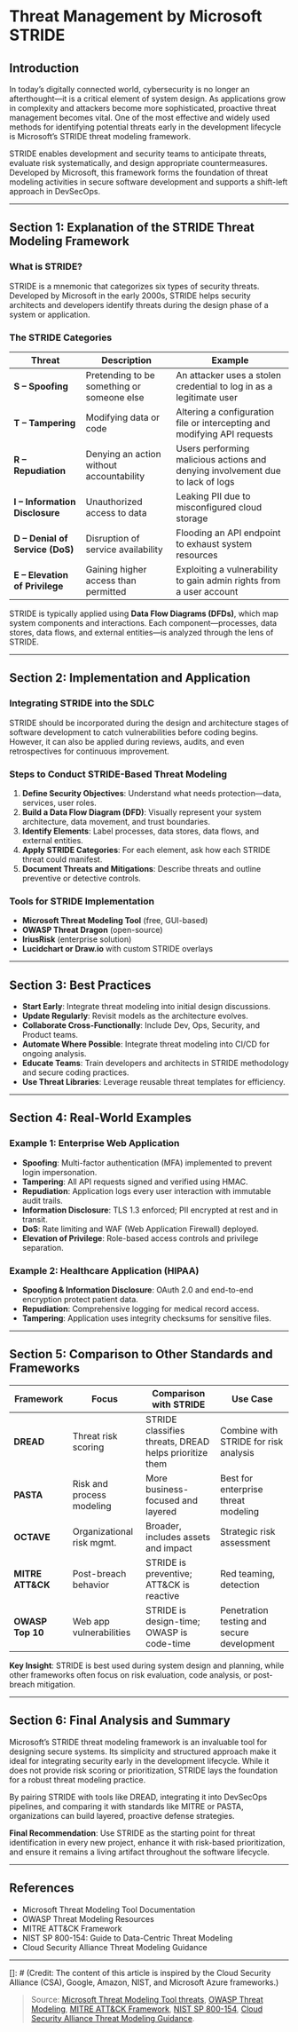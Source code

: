 # Threat Management by Microsoft STRIDE

## Introduction

In today’s digitally connected world, cybersecurity is no longer an afterthought—it is a critical element of system design. As applications grow in complexity and attackers become more sophisticated, proactive threat management becomes vital. One of the most effective and widely used methods for identifying potential threats early in the development lifecycle is Microsoft’s STRIDE threat modeling framework.

STRIDE enables development and security teams to anticipate threats, evaluate risk systematically, and design appropriate countermeasures. Developed by Microsoft, this framework forms the foundation of threat modeling activities in secure software development and supports a shift-left approach in DevSecOps.

---

## Section 1: Explanation of the STRIDE Threat Modeling Framework

### What is STRIDE?

STRIDE is a mnemonic that categorizes six types of security threats. Developed by Microsoft in the early 2000s, STRIDE helps security architects and developers identify threats during the design phase of a system or application.

### The STRIDE Categories

| Threat | Description | Example |
|--------|-------------|---------|
| **S – Spoofing** | Pretending to be something or someone else | An attacker uses a stolen credential to log in as a legitimate user |
| **T – Tampering** | Modifying data or code | Altering a configuration file or intercepting and modifying API requests |
| **R – Repudiation** | Denying an action without accountability | Users performing malicious actions and denying involvement due to lack of logs |
| **I – Information Disclosure** | Unauthorized access to data | Leaking PII due to misconfigured cloud storage |
| **D – Denial of Service (DoS)** | Disruption of service availability | Flooding an API endpoint to exhaust system resources |
| **E – Elevation of Privilege** | Gaining higher access than permitted | Exploiting a vulnerability to gain admin rights from a user account |

STRIDE is typically applied using **Data Flow Diagrams (DFDs)**, which map system components and interactions. Each component—processes, data stores, data flows, and external entities—is analyzed through the lens of STRIDE.

---

## Section 2: Implementation and Application

### Integrating STRIDE into the SDLC

STRIDE should be incorporated during the design and architecture stages of software development to catch vulnerabilities before coding begins. However, it can also be applied during reviews, audits, and even retrospectives for continuous improvement.

### Steps to Conduct STRIDE-Based Threat Modeling

1. **Define Security Objectives**: Understand what needs protection—data, services, user roles.
2. **Build a Data Flow Diagram (DFD)**: Visually represent your system architecture, data movement, and trust boundaries.
3. **Identify Elements**: Label processes, data stores, data flows, and external entities.
4. **Apply STRIDE Categories**: For each element, ask how each STRIDE threat could manifest.
5. **Document Threats and Mitigations**: Describe threats and outline preventive or detective controls.

### Tools for STRIDE Implementation

- **Microsoft Threat Modeling Tool** (free, GUI-based)
- **OWASP Threat Dragon** (open-source)
- **IriusRisk** (enterprise solution)
- **Lucidchart or Draw.io** with custom STRIDE overlays

---

## Section 3: Best Practices

- **Start Early**: Integrate threat modeling into initial design discussions.
- **Update Regularly**: Revisit models as the architecture evolves.
- **Collaborate Cross-Functionally**: Include Dev, Ops, Security, and Product teams.
- **Automate Where Possible**: Integrate threat modeling into CI/CD for ongoing analysis.
- **Educate Teams**: Train developers and architects in STRIDE methodology and secure coding practices.
- **Use Threat Libraries**: Leverage reusable threat templates for efficiency.

---

## Section 4: Real-World Examples

### Example 1: Enterprise Web Application

- **Spoofing**: Multi-factor authentication (MFA) implemented to prevent login impersonation.
- **Tampering**: All API requests signed and verified using HMAC.
- **Repudiation**: Application logs every user interaction with immutable audit trails.
- **Information Disclosure**: TLS 1.3 enforced; PII encrypted at rest and in transit.
- **DoS**: Rate limiting and WAF (Web Application Firewall) deployed.
- **Elevation of Privilege**: Role-based access controls and privilege separation.

### Example 2: Healthcare Application (HIPAA)

- **Spoofing & Information Disclosure**: OAuth 2.0 and end-to-end encryption protect patient data.
- **Repudiation**: Comprehensive logging for medical record access.
- **Tampering**: Application uses integrity checksums for sensitive files.

---

## Section 5: Comparison to Other Standards and Frameworks

| Framework | Focus | Comparison with STRIDE | Use Case |
|----------|-------|-------------------------|----------|
| **DREAD** | Threat risk scoring | STRIDE classifies threats, DREAD helps prioritize them | Combine with STRIDE for risk analysis |
| **PASTA** | Risk and process modeling | More business-focused and layered | Best for enterprise threat modeling |
| **OCTAVE** | Organizational risk mgmt. | Broader, includes assets and impact | Strategic risk assessment |
| **MITRE ATT&CK** | Post-breach behavior | STRIDE is preventive; ATT&CK is reactive | Red teaming, detection |
| **OWASP Top 10** | Web app vulnerabilities | STRIDE is design-time; OWASP is code-time | Penetration testing and secure development |

**Key Insight**: STRIDE is best used during system design and planning, while other frameworks often focus on risk evaluation, code analysis, or post-breach mitigation.

---

## Section 6: Final Analysis and Summary

Microsoft’s STRIDE threat modeling framework is an invaluable tool for designing secure systems. Its simplicity and structured approach make it ideal for integrating security early in the development lifecycle. While it does not provide risk scoring or prioritization, STRIDE lays the foundation for a robust threat modeling practice.

By pairing STRIDE with tools like DREAD, integrating it into DevSecOps pipelines, and comparing it with standards like MITRE or PASTA, organizations can build layered, proactive defense strategies.

**Final Recommendation**: Use STRIDE as the starting point for threat identification in every new project, enhance it with risk-based prioritization, and ensure it remains a living artifact throughout the software lifecycle.

---

## References

- Microsoft Threat Modeling Tool Documentation
- OWASP Threat Modeling Resources
- MITRE ATT&CK Framework
- NIST SP 800-154: Guide to Data-Centric Threat Modeling
- Cloud Security Alliance Threat Modeling Guidance

---

[]: # (Credit: The content of this article is inspired by the Cloud Security Alliance (CSA), Google, Amazon, NIST, and Microsoft Azure frameworks.)

> Source: [Microsoft Threat Modeling Tool threats](https://learn.microsoft.com/en-us/azure/security/develop/threat-modeling-tool-threats), [OWASP Threat Modeling](https://owasp.org/www-community/Threat_Modeling), [MITRE ATT&CK Framework](https://attack.mitre.org/), [NIST SP 800-154](https://nvlpubs.nist.gov/nistpubs/Legacy/SP/nistspecialpublication800-145.pdf), [Cloud Security Alliance Threat Modeling Guidance](https://cloudsecurityalliance.org/artifacts/cloud-threat-modeling).